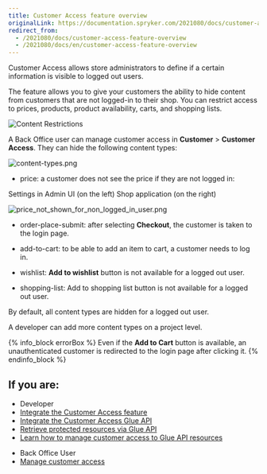 ```yaml
---
title: Customer Access feature overview
originalLink: https://documentation.spryker.com/2021080/docs/customer-access-feature-overview
redirect_from:
  - /2021080/docs/customer-access-feature-overview
  - /2021080/docs/en/customer-access-feature-overview
---
```


Customer Access allows store administrators to define if a certain information is visible to logged out users.

The feature allows you to give your customers the ability to hide content from customers that are not logged-in to their shop. You can restrict access to prices, products, product availability, carts, and shopping lists.

![Content Restrictions](https://spryker.s3.eu-central-1.amazonaws.com/docs/Features/Company+Account+Management/Hide+Content+from+Logged+out+Users/Hide+Content+from+Logged+out+Users/Content+restrictions.png)


A Back Office user can manage customer access in **Customer** > **Customer Access**. They can hide the following content types:

![content-types.png](https://spryker.s3.eu-central-1.amazonaws.com/docs/Features/Company+Account+Management/Hide+Content+from+Logged+out+Users/Hide+Content+from+Logged+out+Users+Overview/content-types.png)

* price: a customer does not see the price if they are not logged in:


Settings in Admin UI (on the left)
Shop application (on the right)

![price_not_shown_for_non_logged_in_user.png](https://spryker.s3.eu-central-1.amazonaws.com/docs/Features/Company+Account+Management/Hide+Content+from+Logged+out+Users/Hide+Content+from+Logged+out+Users+Overview/price_not_shown_for_non_logged_in_user.png)

* order-place-submit: after selecting **Checkout**, the customer is taken to the login page.

* add-to-cart: to be able to add an item to cart, a customer needs to log in.

* wishlist: **Add to wishlist** button is not available for a logged out user.

* shopping-list: Add to shopping list button is not available for a logged out user.

By default, all content types are hidden for a logged out user.

A developer can add more content types on a project level. 

{% info_block errorBox %}
Even if the **Add to Cart** button is available, an unauthenticated customer is redirected to the login page after clicking it.
{% endinfo_block %}

## If you are:

<div class="mr-container">
    <div class="mr-list-container">
        <!-- col1 -->
        <div class="mr-col">
            <ul class="mr-list mr-list-green">
                <li class="mr-title">Developer</li>
                <li><a href="https://documentation.spryker.com/docs/customer-access-feature-integration" class="mr-link">Integrate the Customer Access feature</a></li>
                <li><a href="https://documentation.spryker.com/docs/customer-access-feature-integration" class="mr-link">Integrate the Customer Access Glue API</a></li>
               <li><a href="https://documentation.spryker.com/docs/retrieving-protected-resources" class="mr-link">Retrieve protected resources via Glue API</a></li>
               <li><a href="https://documentation.spryker.com/docs/managing-customer-access-to-glue-api-resources" class="mr-link">Learn how to manage customer access to Glue API resources</a></li>
            </ul>
        </div>
<!-- col2 -->
        <div class="mr-col">
            <ul class="mr-list mr-list-blue">
                <li class="mr-title"> Back Office User</li>
                <li><a href="https://documentation.spryker.com/docs/managing-customer-access" class="mr-link">Manage customer access</a></li>
            </ul>
        </div>
        </div>
</div>
